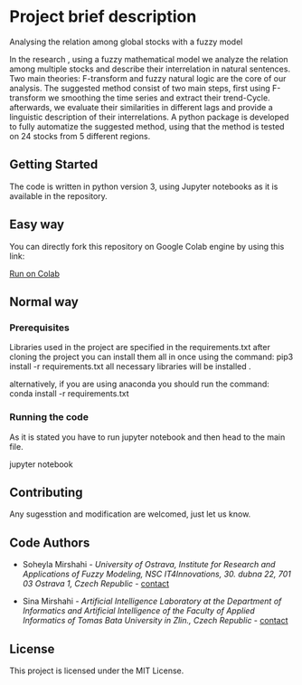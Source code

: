 
# Project brief description

Analysing the relation among global stocks with a fuzzy model

In the research , using a fuzzy mathematical model we analyze the relation among multiple stocks and describe their interrelation in natural sentences. Two main theories: F-transform and fuzzy natural logic are the core of our analysis. The suggested method consist of two main steps, first using F-transform we smoothing the time series and extract their trend-Cycle. afterwards, we evaluate their similarities in different lags and provide a linguistic description of their interrelations. A python package is developed to fully automatize the suggested method, using that the method is tested on 24 stocks from 5 different regions.

## Getting Started

The code is written in python version 3, using Jupyter notebooks as it is available in the repository.

## Easy way

You can directly fork this repository on Google Colab engine by using this link:

[Run on Colab](https://colab.research.google.com/github/Sinamirshahi/stockfuzzymodeling/blob/main/all_regions_of_stock_project.ipynb)



## Normal way

### Prerequisites

Libraries used in the project are specified in the requirements.txt
after cloning the project you can install them all in once using the command:
pip3 install -r requirements.txt
all necessary libraries will be installed .

alternatively, if you are using anaconda you should run the command:
conda install -r requirements.txt

### Running the code

As it is stated you have to run jupyter notebook and then head to the main file.

jupyter notebook

## Contributing

Any sugesstion and modification are welcomed, just let us know.

## Code Authors

* Soheyla Mirshahi - *University of Ostrava, Institute for Research and Applications of Fuzzy Modeling, NSC IT4Innovations, 30. dubna 22, 701 03 Ostrava 1, Czech Republic* - [contact](mailto:soheyla.mirshahi@osu.cz)

* Sina Mirshahi - *Artificial Intelligence Laboratory at the Department of Informatics and Artificial Intelligence of the Faculty of Applied Informatics of Tomas Bata University in Zlin., Czech Republic* - [contact](mailto:mirshahi@utb.cz)



## License

This project is licensed under the MIT License.
